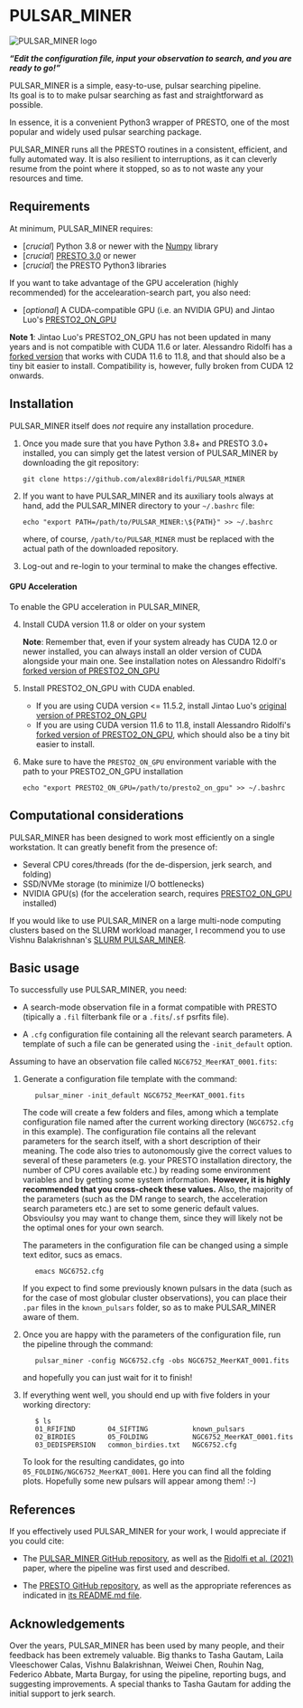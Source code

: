 # PULSAR_MINER

![PULSAR_MINER logo](http://alex88ridolfi.altervista.org/immagini/logo_pulsar_miner_small.png)
    
___“Edit the configuration file, input your observation to search, and you are ready to go!”___




PULSAR_MINER is a simple, easy-to-use, pulsar searching pipeline.\
Its goal is to to make pulsar searching as fast and straightforward as possible.

In essence, it is a convenient Python3 wrapper of PRESTO, one of the most popular and widely used pulsar searching package.

PULSAR_MINER runs all the PRESTO routines in a consistent, efficient, and fully automated way. It is also resilient to interruptions, as it can cleverly  resume from the point where it stopped, so as to not waste any your resources and time.

## Requirements

At minimum, PULSAR_MINER requires:
- [*crucial*] Python 3.8 or newer with the [Numpy](https://numpy.org/) library
- [*crucial*] [PRESTO 3.0](https://github.com/scottransom/presto) or newer
- [*crucial*] the PRESTO Python3 libraries


 If you want to take advantage of the GPU acceleration (highly recommended) for the accelearation-search part, you also need:


- [*optional*] A CUDA-compatible GPU (i.e. an NVIDIA GPU) and Jintao Luo's [PRESTO2_ON_GPU](https://github.com/jintaoluo/presto2_on_gpu)

**Note 1**: Jintao Luo's PRESTO2_ON_GPU has not been updated in many years and is not compatible with CUDA 11.6 or later. Alessandro Ridolfi has a [forked version](https://github.com/alex88ridolfi/presto2_on_gpu) that works with CUDA 11.6 to 11.8, and that should also be a tiny bit easier to install. Compatibility is, however, fully broken from CUDA 12 onwards.




## Installation

PULSAR_MINER itself does *not* require any installation procedure. 

1) Once you made sure that you have Python 3.8+ and PRESTO 3.0+ installed, you can simply get the latest version of PULSAR_MINER by downloading the git repository: 

   `git clone https://github.com/alex88ridolfi/PULSAR_MINER`


2) If you want to have PULSAR_MINER and its auxiliary tools always at hand, add the PULSAR_MINER directory to your `~/.bashrc` file:

   `echo "export PATH=/path/to/PULSAR_MINER:\${PATH}" >> ~/.bashrc`

   where, of course, `/path/to/PULSAR_MINER` must be replaced with the actual path of the downloaded repository.

3) Log-out and re-login to your terminal to make the changes effective.

#### GPU Acceleration

To enable the GPU acceleration in PULSAR_MINER, 

4.  Install CUDA version 11.8 or older on your system

    **Note**: Remember that, even if your system already has CUDA 12.0 or newer installed, you can always install an older version of CUDA alongside your main one. See installation notes on Alessandro Ridolfi's [forked version of PRESTO2_ON_GPU](https://github.com/alex88ridolfi/presto2_on_gpu)


5.  Install PRESTO2_ON_GPU with CUDA enabled.

    - If you are using CUDA version <= 11.5.2,  install Jintao Luo's  [original version of PRESTO2_ON_GPU](https://github.com/jintaoluo/presto2_on_gpu) 
    - If you are using CUDA version 11.6 to 11.8, install Alessandro Ridolfi's [forked version of PRESTO2_ON_GPU](https://github.com/alex88ridolfi/presto2_on_gpu), which should also be a tiny bit easier to install.
    

6. Make sure to have the `PRESTO2_ON_GPU` environment variable with the path to your PRESTO2_ON_GPU installation
 
   `echo "export PRESTO2_ON_GPU=/path/to/presto2_on_gpu" >> ~/.bashrc `


## Computational considerations

PULSAR_MINER has been designed to work most efficiently on a single workstation. It can greatly benefit from the presence of:
 - Several CPU cores/threads (for the de-dispersion, jerk search, and folding)
 - SSD/NVMe storage (to minimize I/O bottlenecks)
 - NVIDIA GPU(s) (for the acceleration search, requires  [PRESTO2_ON_GPU](https://github.com/jintaoluo/presto2_on_gpu) installed)

If you would like to use PULSAR_MINER on a large multi-node computing clusters based on the SLURM workload manager, I recommend you to use Vishnu Balakrishnan's [SLURM PULSAR_MINER](https://github.com/vishnubk/SLURM_PULSARMINER).


## Basic usage

To successfully use PULSAR_MINER, you need:

- A search-mode observation file in a format compatible with PRESTO (tipically a `.fil` filterbank file or a `.fits`/`.sf` psrfits file).

- A `.cfg` configuration file containing all the relevant search parameters. A template of such a file can be generated using the `-init_default` option.



Assuming to have an observation file called `NGC6752_MeerKAT_0001.fits`:

1. Generate a configuration file template with the command:

   ```
      pulsar_miner -init_default NGC6752_MeerKAT_0001.fits
   ```

   The code will create a few folders and files, among which a template configuration file named after the current working directory (`NGC6752.cfg` in this example). The configuration file contains all the relevant parameters for the search itself, with a short description of their meaning. The code also tries to autonomously give the correct values to several of these parameters (e.g. your PRESTO installation directory, the number of CPU cores available etc.) by reading some environment variables and by getting some system information. __However, it is highly recommended that you cross-check these values.__
   Also, the majority of the parameters (such as the DM range to search, the acceleration search parameters etc.) are set to some generic default values. Obsvioulsy you may want to change them, since they will likely not be the optimal ones for your own search.

   The parameters in the configuration file can be changed using a simple text editor, sucs as emacs.
   ```
      emacs NGC6752.cfg
   ```
   
   If you expect to find some previously known pulsars in the data (such as for the case of most globular cluster observations), you can place their `.par` files in the `known_pulsars` folder, so as to make PULSAR_MINER aware of them.

2. Once you are happy with the parameters of the configuration file, run the pipeline through the command:
   ```
      pulsar_miner -config NGC6752.cfg -obs NGC6752_MeerKAT_0001.fits
   ```
   and hopefully you can just wait for it to finish!

3. If everything went well, you should end up with five folders in your working directory:
   ```
      $ ls
      01_RFIFIND        04_SIFTING           known_pulsars 
      02_BIRDIES        05_FOLDING           NGC6752_MeerKAT_0001.fits       
      03_DEDISPERSION   common_birdies.txt   NGC6752.cfg
   ```

   To look for the resulting candidates, go into `05_FOLDING/NGC6752_MeerKAT_0001`. Here you can find all the folding plots. Hopefully some new pulsars will appear among them! :-)



## References
If you effectively used PULSAR_MINER for your work, I would appreciate if you could cite:

 - The [PULSAR_MINER  GitHub repository](https://github.com/alex88ridolfi/PULSAR_MINER), as well as the [Ridolfi et al. (2021)](https://ui.adsabs.harvard.edu/abs/2021MNRAS.504.1407R/abstract) paper, where the pipeline was first used and described.

- The [PRESTO GitHub repository](https://github.com/scottransom/presto), as well as the appropriate references as indicated in [its README.md file](https://github.com/scottransom/presto/blob/master/README.md). 




## Acknowledgements
Over the years, PULSAR_MINER has been used by many people, and their feedback has been extremely valuable.
Big thanks to Tasha Gautam, Laila Vleeschower Calas, Vishnu Balakrishnan, Weiwei Chen, Rouhin Nag, Federico Abbate, Marta Burgay, for using the pipeline, reporting bugs, and suggesting improvements.
A special thanks to Tasha Gautam for adding the initial support to jerk search.



